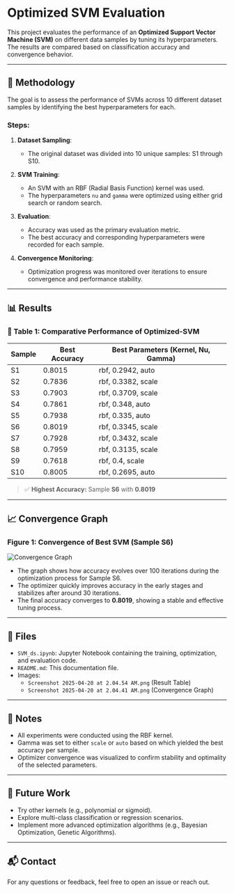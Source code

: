 # Optimized SVM Evaluation

This project evaluates the performance of an **Optimized Support Vector Machine (SVM)** on different data samples by tuning its hyperparameters. The results are compared based on classification accuracy and convergence behavior.

---

## 🧠 Methodology

The goal is to assess the performance of SVMs across 10 different dataset samples by identifying the best hyperparameters for each.

### Steps:

1. **Dataset Sampling**:
   - The original dataset was divided into 10 unique samples: S1 through S10.

2. **SVM Training**:
   - An SVM with an RBF (Radial Basis Function) kernel was used.
   - The hyperparameters `nu` and `gamma` were optimized using either grid search or random search.

3. **Evaluation**:
   - Accuracy was used as the primary evaluation metric.
   - The best accuracy and corresponding hyperparameters were recorded for each sample.

4. **Convergence Monitoring**:
   - Optimization progress was monitored over iterations to ensure convergence and performance stability.

---

## 📊 Results

### 🔹 Table 1: Comparative Performance of Optimized-SVM

| Sample | Best Accuracy | Best Parameters (Kernel, Nu, Gamma) |
|--------|----------------|--------------------------------------|
| S1     | 0.8015         | rbf, 0.2942, auto                   |
| S2     | 0.7836         | rbf, 0.3382, scale                  |
| S3     | 0.7903         | rbf, 0.3709, scale                  |
| S4     | 0.7861         | rbf, 0.348, auto                    |
| S5     | 0.7938         | rbf, 0.335, auto                    |
| S6     | 0.8019         | rbf, 0.3345, scale                  |
| S7     | 0.7928         | rbf, 0.3432, scale                  |
| S8     | 0.7959         | rbf, 0.3135, scale                  |
| S9     | 0.7618         | rbf, 0.4, scale                     |
| S10    | 0.8005         | rbf, 0.2695, auto                   |

> ✅ **Highest Accuracy:** Sample **S6** with **0.8019**

---

## 📈 Convergence Graph

### Figure 1: Convergence of Best SVM (Sample S6)

![Convergence Graph](path/to/Screenshot%202025-04-20%20at%202.04.41%20AM.png)

- The graph shows how accuracy evolves over 100 iterations during the optimization process for Sample S6.
- The optimizer quickly improves accuracy in the early stages and stabilizes after around 30 iterations.
- The final accuracy converges to **0.8019**, showing a stable and effective tuning process.

---

## 📁 Files

- `SVM_ds.ipynb`: Jupyter Notebook containing the training, optimization, and evaluation code.
- `README.md`: This documentation file.
- Images:
  - `Screenshot 2025-04-20 at 2.04.54 AM.png` (Result Table)
  - `Screenshot 2025-04-20 at 2.04.41 AM.png` (Convergence Graph)

---

## 📌 Notes

- All experiments were conducted using the RBF kernel.
- Gamma was set to either `scale` or `auto` based on which yielded the best accuracy per sample.
- Optimizer convergence was visualized to confirm stability and optimality of the selected parameters.

---

## 🧪 Future Work

- Try other kernels (e.g., polynomial or sigmoid).
- Explore multi-class classification or regression scenarios.
- Implement more advanced optimization algorithms (e.g., Bayesian Optimization, Genetic Algorithms).

---

## 📬 Contact

For any questions or feedback, feel free to open an issue or reach out.

